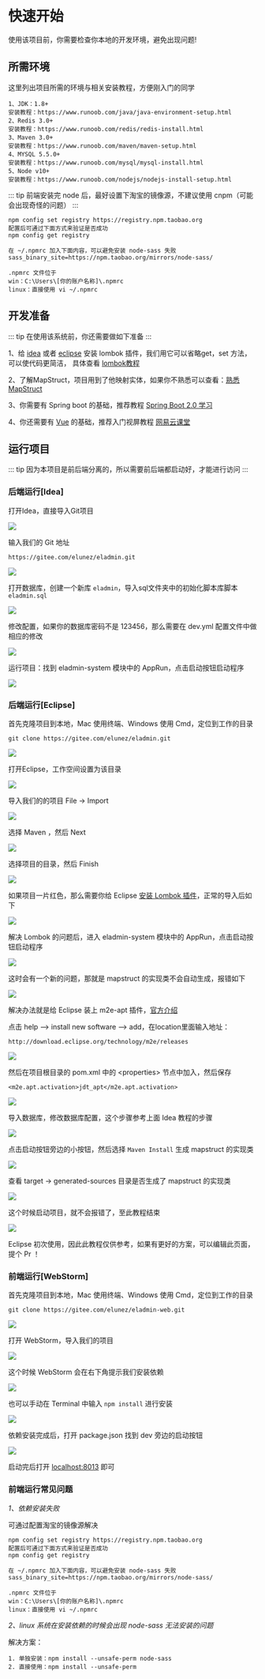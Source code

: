 # 快速开始
使用该项目前，你需要检查你本地的开发环境，避免出现问题!
## 所需环境
这里列出项目所需的环境与相关安装教程，方便刚入门的同学
```
1、JDK：1.8+ 
安装教程：https://www.runoob.com/java/java-environment-setup.html
2、Redis 3.0+
安装教程：https://www.runoob.com/redis/redis-install.html
3、Maven 3.0+
安装教程：https://www.runoob.com/maven/maven-setup.html
4、MYSQL 5.5.0+
安装教程：https://www.runoob.com/mysql/mysql-install.html
5、Node v10+
安装教程：https://www.runoob.com/nodejs/nodejs-install-setup.html
```

::: tip
前端安装完 node 后，最好设置下淘宝的镜像源，不建议使用 cnpm（可能会出现奇怪的问题）
:::

```
npm config set registry https://registry.npm.taobao.org
配置后可通过下面方式来验证是否成功
npm config get registry

在 ~/.npmrc 加入下面内容，可以避免安装 node-sass 失败
sass_binary_site=https://npm.taobao.org/mirrors/node-sass/

.npmrc 文件位于
win：C:\Users\[你的账户名称]\.npmrc
linux：直接使用 vi ~/.npmrc
```
## 开发准备
::: tip
在使用该系统前，你还需要做如下准备
:::

1、给 [idea](https://blog.csdn.net/wochunyang/article/details/81736354) 或者 [eclipse](https://blog.csdn.net/magi1201/article/details/85995987) 安装 lombok 插件，我们用它可以省略get，set 方法，可以使代码更简洁，
具体查看 [lombok教程](https://www.ydyno.com/archives/1147.html)

2、了解MapStruct，项目用到了他映射实体，如果你不熟悉可以查看：[熟悉MapStruct](https://www.jianshu.com/p/3f20ca1a93b0)

3、你需要有 Spring boot 的基础，推荐教程 [Spring Boot 2.0 学习](https://github.com/ityouknow/spring-boot-examples)

4、你还需要有 [Vue](https://cn.vuejs.org/v2/guide/) 的基础，推荐入门视屏教程 [网易云课堂](https://study.163.com/course/courseMain.htm?courseId=1004711010)

## 运行项目
::: tip
因为本项目是前后端分离的，所以需要前后端都启动好，才能进行访问
:::

### 后端运行[Idea]

打开Idea，直接导入Git项目

![](https://img.el-admin.vip/images/2020/06/25/20200609184434.png)

输入我们的 Git 地址

```
https://gitee.com/elunez/eladmin.git
```

![](https://img.el-admin.vip/images/2020/06/25/20200609184548.png)

打开数据库，创建一个新库 `eladmin`，导入sql文件夹中的初始化脚本库脚本 `eladmin.sql`

![](https://img.el-admin.vip/images/2020/06/25/20200609184722.png)

修改配置，如果你的数据库密码不是 123456，那么需要在 dev.yml 配置文件中做相应的修改

![](https://img.el-admin.vip/images/2020/06/25/20200609185014.png)

运行项目：找到 eladmin-system 模块中的 AppRun，点击启动按钮启动程序

![](https://img.el-admin.vip/images/2020/06/25/20200605112835.png)

### 后端运行[Eclipse]

首先克隆项目到本地，Mac 使用终端、Windows 使用 Cmd，定位到工作的目录

```
git clone https://gitee.com/elunez/eladmin.git
```

![](https://img.el-admin.vip/images/2020/06/25/20200609185424.png)

打开Eclipse，工作空间设置为该目录

![](https://img.el-admin.vip/images/2020/06/25/20200609185609.png)

导入我们的的项目 File -> Import

![](https://img.el-admin.vip/images/2020/06/25/20200609185730.png)

选择 Maven ，然后 Next

![](https://img.el-admin.vip/images/2020/06/25/20200609185818.png)

选择项目的目录，然后 Finish

![](https://img.el-admin.vip/images/2020/06/25/20200609185940.png)

如果项目一片红色，那么需要你给 Eclipse [安装 Lombok 插件](https://www.baidu.com/s?ie=utf-8&wd=eclipse%E5%AE%89%E8%A3%85lombok%E6%8F%92%E4%BB%B6)，正常的导入后如下

![](https://img.el-admin.vip/images/2020/06/25/20200609190325.png)

解决 Lombok 的问题后，进入 eladmin-system 模块中的 AppRun，点击启动按钮启动程序

![](https://img.el-admin.vip/images/2020/06/25/20200609190602.png)

这时会有一个新的问题，那就是 mapstruct 的实现类不会自动生成，报错如下

![](https://img.el-admin.vip/images/2020/06/25/20200609190817.png)

解决办法就是给 Eclipse 装上 m2e-apt 插件，[官方介绍](https://mapstruct.org/documentation/ide-support/)

点击 help --> install new software --> add，在location里面输入地址：

```
http://download.eclipse.org/technology/m2e/releases
```

![](https://img.el-admin.vip/images/2020/06/25/20200609191851.png)

然后在项目根目录的 pom.xml 中的 &lt;properties&gt; 节点中加入，然后保存

```
<m2e.apt.activation>jdt_apt</m2e.apt.activation>
```

![](https://img.el-admin.vip/images/2020/06/25/20200609192055.png)

导入数据库，修改数据库配置，这个步骤参考上面 Idea 教程的步骤

![](https://img.el-admin.vip/images/2020/06/25/20200609192230.png)

点击启动按钮旁边的小按钮，然后选择 `Maven Install` 生成 mapstruct 的实现类

![](https://img.el-admin.vip/images/2020/06/25/20200609192922.png)

查看 target -> generated-sources 目录是否生成了 mapstruct 的实现类

![](https://img.el-admin.vip/images/2020/06/25/20200609193210.png)

这个时候启动项目，就不会报错了，至此教程结束

![](https://img.el-admin.vip/images/2020/06/25/20200609193456.png)

Eclipse 初次使用，因此此教程仅供参考，如果有更好的方案，可以编辑此页面，提个 Pr ！

### 前端运行[WebStorm]

首先克隆项目到本地，Mac 使用终端、Windows 使用 Cmd，定位到工作的目录

```
git clone https://gitee.com/elunez/eladmin-web.git
```

![](https://img.el-admin.vip/images/2020/06/25/20200609194318.png)

打开 WebStorm，导入我们的项目

![](https://img.el-admin.vip/images/2020/06/25/20200609194432.png)

这个时候 WebStorm 会在右下角提示我们安装依赖

![](https://img.el-admin.vip/images/2020/06/25/20200609194535.png)

也可以手动在 Terminal 中输入 `npm install` 进行安装

![](https://img.el-admin.vip/images/2020/06/25/20200609194723.png)

依赖安装完成后，打开 package.json 找到 dev 旁边的启动按钮

![](https://img.el-admin.vip/images/2020/06/25/20200609194958.png)

启动完后打开 [localhost:8013](localhost:8013) 即可

### 前端运行常见问题
*1、依赖安装失败*

可通过配置淘宝的镜像源解决
```
npm config set registry https://registry.npm.taobao.org
配置后可通过下面方式来验证是否成功
npm config get registry

在 ~/.npmrc 加入下面内容，可以避免安装 node-sass 失败
sass_binary_site=https://npm.taobao.org/mirrors/node-sass/

.npmrc 文件位于
win：C:\Users\[你的账户名称]\.npmrc
linux：直接使用 vi ~/.npmrc
```
*2、linux 系统在安装依赖的时候会出现 node-sass 无法安装的问题*

解决方案：
```
1. 单独安装：npm install --unsafe-perm node-sass 
2. 直接使用：npm install --unsafe-perm
```
